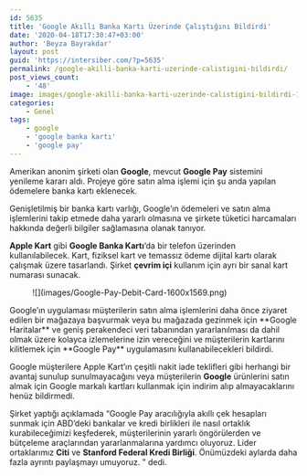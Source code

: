 ```yaml
---
id: 5635
title: 'Google Akıllı Banka Kartı Üzerinde Çalıştığını Bildirdi'
date: '2020-04-18T17:30:47+03:00'
author: 'Beyza Bayrakdar'
layout: post
guid: 'https://intersiber.com/?p=5635'
permalink: /google-akilli-banka-karti-uzerinde-calistigini-bildirdi/
post_views_count:
    - '48'
image: images/google-akilli-banka-karti-uzerinde-calistigini-bildirdi-1.jpg
categories:
    - Genel
tags:
    - google
    - 'google banka kartı'
    - 'google pay'
---
```


Amerikan anonim şirketi olan **Google**, mevcut **Google Pay** sistemini yenileme kararı aldı. Projeye göre satın alma işlemi için şu anda yapılan ödemelere banka kartı eklenecek.

Genişletilmiş bir banka kartı varlığı, Google’ın ödemeleri ve satın alma işlemlerini takip etmede daha yararlı olmasına ve şirkete tüketici harcamaları hakkında değerli bilgiler sağlamasına olanak tanıyor.

**Apple Kart** gibi **Google Banka Kartı**‘da bir telefon üzerinden kullanılabilecek. Kart, fiziksel kart ve temassız ödeme dijital kartı olarak çalışmak üzere tasarlandı. Şirket **çevrim içi** kullanım için ayrı bir sanal kart numarası sunacak.

<figure class="wp-block-image size-large">![](images/Google-Pay-Debit-Card-1600x1569.png)</figure>Google’ın uygulaması müşterilerin satın alma işlemlerini daha önce ziyaret edilen bir mağazaya başvurmak veya bu mağazada gezinmek için **Google Haritalar** ve geniş perakendeci veri tabanından yararlanılması da dahil olmak üzere kolayca izlemelerine izin vereceğini ve müşterilerin kartlarını kilitlemek için **Google Pay** uygulamasını kullanabilecekleri bildirdi.

Google müşterilere Apple Kart’ın çeşitli nakit iade teklifleri gibi herhangi bir avantaj sunulup sunulmayacağını veya müşterilerin **Google** ürünlerini satın almak için Google markalı kartları kullanmak için indirim alıp almayacaklarını henüz bildirmedi.

Şirket yaptığı açıklamada “Google Pay aracılığıyla akıllı çek hesapları sunmak için ABD’deki bankalar ve kredi birlikleri ile nasıl ortaklık kurabileceğimizi keşfederek, müşterilerinin yararlı öngörülerden ve bütçeleme araçlarından yararlanmalarına yardımcı oluyoruz. Lider ortaklarımız **Citi** ve **Stanford Federal Kredi Birliği**. Önümüzdeki aylarda daha fazla ayrıntı paylaşmayı umuyoruz. ” dedi.